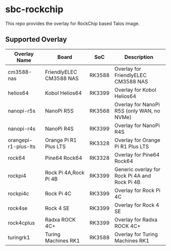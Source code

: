 # sbc-rockchip

This repo provides the overlay for RockChip based Talos image.

## Supported Overlay

| Overlay Name         | Board                   | SoC    | Description                                   |
| -------------------- | ----------------------- | ------ | --------------------------------------------- |
| cm3588-nas           | FriendlyELEC CM3588 NAS | RK3588 | Overlay for FriendlyELEC CM3588 NAS           |
| helios64             | Kobol Helios64          | RK3399 | Overlay for Kobol Helios64                    |
| nanopi-r5s           | NanoPi R5S              | RK3568 | Overlay for NanoPi R5S (only WAN, no NVMe)    |
| nanopi-r4s           | NanoPi R4S              | RK3399 | Overlay for NanoPi R4S                        |
| orangepi-r1-plus-lts | Orange Pi R1 Plus LTS   | RK3328 | Overlay for Orange Pi R1 Plus LTS             |
| rock64               | Pine64 Rock64           | RK3328 | Overlay for Pine64 Rock64                     |
| rockpi4              | Rock Pi 4A,Rock Pi 4B   | RK3399 | Generic overlay for Rock Pi 4A and Rock Pi 4B |
| rockpi4c             | Rock Pi 4C              | RK3399 | Overlay for Rock Pi 4C                        |
| rock4se              | Rock 4 SE               | RK3399 | Overlay for Rock 4 SE                         |
| rock4cplus           | Radxa ROCK 4C+          | RK3399 | Overlay for Radxa ROCK 4C+                    |
| turingrk1            | Turing Machines RK1     | RK3588 | Overlay for Turing Machines RK1               |
